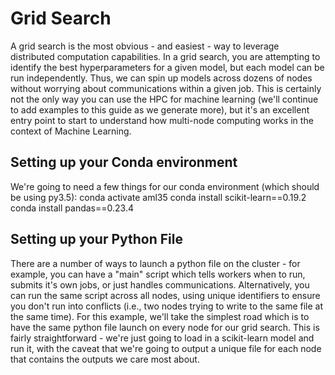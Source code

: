 # Grid Search
A grid search is the most obvious - and easiest - way to leverage distributed computation capabilities.  In a grid search, you are attempting to identify the best hyperparameters for a given model, but each model can be run independently.  Thus, we can spin up models across dozens of nodes without worrying about communications within a given job.
This is certainly not the only way you can use the HPC for machine learning (we'll continue to add examples to this guide as we generate more), but it's an excellent entry point to start to understand how multi-node computing works in the context of Machine Learning.

## Setting up your Conda environment
We're going to need a few things for our conda environment (which should be using py3.5):
conda activate aml35
conda install scikit-learn==0.19.2
conda install pandas==0.23.4

## Setting up your Python File
There are a number of ways to launch a python file on the cluster - for example, you can have a "main" script which tells workers when to run, submits it's own jobs, or just handles communications.  Alternatively, you can run the same script across all nodes, using unique identifiers to ensure you don't run into conflicts (i.e., two nodes trying to write to the same file at the same time).
For this example, we'll take the simplest road which is to have the same python file launch on every node for our grid search.  This is fairly straightforward - we're just going to load in a scikit-learn model and run it, with the caveat that we're going to output a unique file for each node that contains the outputs we care most about.

